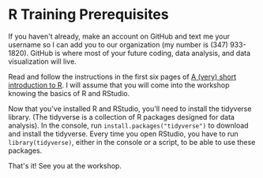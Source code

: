 # R Training Prerequisites

If you haven't already, make an account on GitHub and text me your username so I can add you to our organization (my number is (347) 933-1820). GitHub is where most of your future coding, data analysis, and data visualization will live.

Read and follow the instructions in the first six pages of [A (very) short introduction to R](https://cran.r-project.org/doc/contrib/Torfs+Brauer-Short-R-Intro.pdf). I will assume that you will come into the workshop knowing the basics of R and RStudio.

Now that you've installed R and RStudio, you'll need to install the tidyverse library. (The tidyverse is a collection of R packages designed for data analysis). In the console, run `install.packages("tidyverse")` to download and install the tidyverse. Every time you open RStudio, you have to run `library(tidyverse)`, either in the console or a script, to be able to use these packages.

That's it! See you at the workshop.
